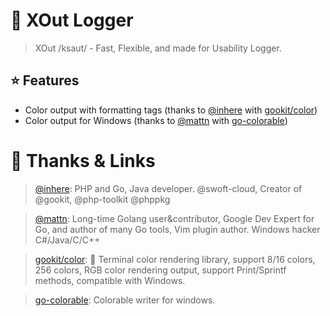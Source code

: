 # :pencil: XOut Logger
> XOut /ksaut/ - Fast, Flexible, and made for Usability Logger. 

## :star: Features
- Color output with formatting tags
  (thanks to [@inhere][@inhere] with [gookit/color][gookit/color])
- Color output for Windows (thanks to [@mattn][@mattn] with [go-colorable][go-colorable])

# :clap: Thanks & Links

[@inhere]: https://github.com/inhere
> [@inhere][@inhere]: PHP and Go, Java developer. @swoft-cloud, Creator of @gookit, @php-toolkit @phppkg

[@mattn]: https://github.com/inhere
> [@mattn][@mattn]: Long-time Golang user&contributor, Google Dev Expert for Go, and author of many Go tools, Vim plugin author. Windows hacker C#/Java/C/C++
  
[gookit/color]: https://github.com/gookit/color
> [gookit/color]: 🎨 Terminal color rendering library, support 8/16 colors, 256 colors, RGB color rendering output, support Print/Sprintf methods, compatible with Windows.

[go-colorable]: https://github.com/mattn/go-colorable
> [go-colorable]: Colorable writer for windows.